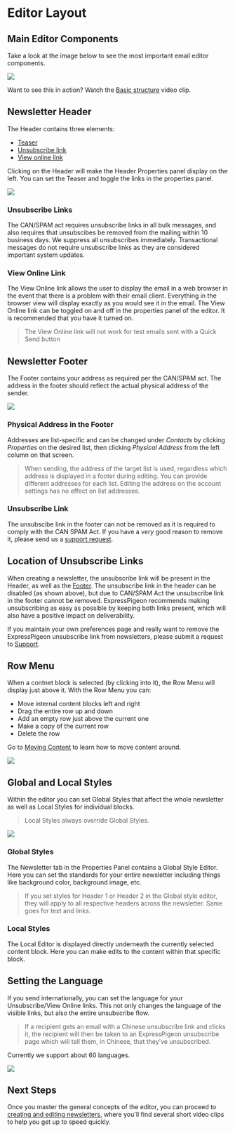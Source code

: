 # Editor Layout

<title > this is a comment!</title>

## Main Editor Components


Take a look at the image below to see the most important email editor components.

![](images/Selection_645.png)


Want to see this in action? Watch the [Basic structure](/kb/creating-and-editing-newsletter#basic-structure)
video clip.



## Newsletter Header

The Header contains three elements:

* [Teaser](https://expresspigeon.com/blog/2012/12/14/increase-email-open-rates-with-a-teaser-line)
* [Unsubscribe link](#unsubscribe-links)
* [View online link](#view-online-link)

Clicking on the Header will make the Header Properties panel display on the left. You can set the
Teaser and toggle the links in the properties panel.

![](images/Selection_469.png)

### Unsubscribe Links

The CAN/SPAM act requires unsubscribe links in all bulk messages, and also requires that unsubscibes be
removed from the mailing within 10 business days. We suppress all unsubscribes immediately.
Transactional messages do not require unsubscribe links as they are considered important system updates.

### View Online Link

The View Online link allows the user to display the email in a web browser in the event that there is a problem with their email client.
Everything in the browser view will display exactly as you would see it in the email. The View Online link can be toggled
on and off in the properties panel of the editor. It is recommended that you have it turned on.


> The View Online link will not work for test emails sent with a Quick Send button


## Newsletter Footer


The Footer contains your address as required per the CAN/SPAM act.
The address in the footer should reflect the actual physical address of the sender.

![](images/Selection_476.png)

### Physical Address in the Footer

Addresses are list-specific and can be changed under _Contacts_ by clicking _Properties_ on the desired list,
then clicking _Physical Address_ from the left column on that screen.

> When sending, the address of the target list is used, regardless which address is displayed in a footer
during editing. You can provide different addresses for each list. Editing the address on the account settings
 has no effect on list addresses.

### Unsubscribe Link

The unsubscibe link in the footer can not be removed as it is required to comply with the CAN SPAM Act.
If you have a *very* good reason to remove it,
please send us a [support request](https://expresspigeon.com/support).


## Location of Unsubscribe Links

When creating a newsletter, the unsubscribe link will be present in the Header, as well as the [Footer](#footer). The unsubscribe link in the
header can be disabled (as shown above), but due to CAN/SPAM  Act the unsubscribe link in the footer cannot be removed.
ExpressPigeon recommends making unsubscribing as easy as possible by keeping both links present, which will also have a positive impact on deliverability.

If you maintain your own preferences page and really want to remove the ExpressPigeon unsubscribe link from newsletters,
 please submit a request to [Support](https://expresspigeon.com/support).


## Row Menu


When a contnet block is selected (by clicking into it), the Row Menu  will display just above it. With the Row Menu
you can:

* Move internal content blocks left and right
* Drag the entire row up and down
* Add an empty row just above the current one
* Make a copy of the current row
* Delete the row

Go to [Moving Content](/kb/creating-and-editing-newsletter#moving-content) to learn how to move content
around.


![](images/Selection_633.png)


## Global and Local Styles

Within the editor you can set Global Styles that affect the whole newsletter as well as Local Styles for individual blocks.

> Local Styles always override Global Styles.

![](images/Selection_475.png)

### Global Styles

The Newsletter tab in the Properties Panel contains a Global Style Editor. Here you can set the standards for your entire newsletter
including things like background color, background image, etc.

> If you set styles for Header 1 or Header 2 in the Global style editor, they will apply to all respective headers across the newsletter.
Same goes for text and links.

### Local Styles

The Local Editor is displayed directly underneath the currently selected content block. Here you can make edits to the content within that specific block.

## Setting the Language

If you send internationally, you can set the language for your Unsubscribe/View Online links.
This not only changes the language of the visible links, but also the entire unsubscribe flow.

> If a recipient gets an email with a Chinese unsubscribe link and clicks it, the recipient will then be taken to an ExpressPigeon
unsubscribe page which will tell them, in Chinese, that they’ve unsubscribed.

Currently we support about 60 languages.

![](images/Selection_472.png)



## Next Steps

Once you master the general concepts of the editor, you can proceed to
[creating and editing newsletters](/kb/creating-and-editing-newsletter), where you'll find several short video
 clips to help you get up to speed quickly.
